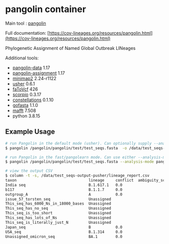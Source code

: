 # pangolin container

Main tool : [pangolin](https://github.com/cov-lineages/pangolin)

Full documentation: [https://cov-lineages.org/resources/pangolin.html](https://cov-lineages.org/resources/pangolin.html)

Phylogenetic Assignment of Named Global Outbreak LINeages

Additional tools:

- [pangolin-data](https://github.com/cov-lineages/pangolin-data) 1.17
- [pangolin-assignment](https://github.com/cov-lineages/pangolin-assignment)  1.17
- [minimap2](https://github.com/lh3/minimap2) 2.24-r1122
- [usher](https://github.com/yatisht/usher) 0.6.1
- [faToVcf](https://github.com/yatisht/usher) 426
- [scorpio](https://github.com/cov-lineages/scorpio) 0.3.17
- [constellations](https://github.com/cov-lineages/constellations) 0.1.10
- [gofasta](https://github.com/virus-evolution/gofasta) 1.1.0
- [mafft](https://mafft.cbrc.jp/alignment/software/) 7.508
- python 3.8.15

## Example Usage

```bash
# run Pangolin in the default mode (usher). Can optionally supply --analysis-mode usher
$ pangolin /pangolin/pangolin/test/test_seqs.fasta  -o /data/test_seqs-output-pusher

# run Pangolin in the fast/pangolearn mode. Can use either --analysis-mode fast or --analysis-mode pangolearn
$ pangolin /pangolin/pangolin/test/test_seqs.fasta --analysis-mode pangolearn -o /data/test_seqs-output-plearn

# view the output CSV
$ column -t -s, /data/test_seqs-output-pusher/lineage_report.csv
taxon                                lineage     conflict  ambiguity_score  scorpio_call                  scorpio_support  scorpio_conflict  scorpio_notes                                                              version       pangolin_version  scorpio_version  constellation_version  is_designated  qc_status  qc_notes                note
India seq                            B.1.617.1   0.0                        B.1.617.1-like                1.0              0.0               scorpio call: Alt alleles 11; Ref alleles 0; Amb alleles 0; Oth alleles 0  PUSHER-v1.16  4.1.3             0.3.17           v0.1.10                False          pass       Ambiguous_content:0.02  Usher placements: B.1.617.1(1/1)
b117                                 B.1.1.7     0.0                        Alpha (B.1.1.7-like)          0.91             0.04              scorpio call: Alt alleles 21; Ref alleles 1; Amb alleles 1; Oth alleles 0  PUSHER-v1.16  4.1.3             0.3.17           v0.1.10                False          pass       Ambiguous_content:0.02  Usher placements: B.1.1.7(2/2)
outgroup_A                           A           0.0                                                                                                                                                                    PUSHER-v1.16  4.1.3             0.3.17           v0.1.10                False          pass       Ambiguous_content:0.02  Usher placements: A(1/1)
issue_57_torsten_seq                 Unassigned                                                                                                                                                                         PUSHER-v1.16  4.1.3             0.3.17           v0.1.10                False          fail       failed to map           
This_seq_has_6000_Ns_in_18000_bases  Unassigned                                                                                                                                                                         PUSHER-v1.16  4.1.3             0.3.17           v0.1.10                False          fail       failed to map           
This_seq_has_no_seq                  Unassigned                                                                                                                                                                         PUSHER-v1.16  4.1.3             0.3.17           v0.1.10                False          fail       failed to map           
This_seq_is_too_short                Unassigned                                                                                                                                                                         PUSHER-v1.16  4.1.3             0.3.17           v0.1.10                False          fail       Ambiguous_content:0.9   
This_seq_has_lots_of_Ns              Unassigned                                                                                                                                                                         PUSHER-v1.16  4.1.3             0.3.17           v0.1.10                False          fail       Ambiguous_content:0.98  
This_seq_is_literally_just_N         Unassigned                                                                                                                                                                         PUSHER-v1.16  4.1.3             0.3.17           v0.1.10                False          fail       failed to map           
Japan_seq                            B           0.0                                                                                                                                                                    PANGO-v1.16   4.1.3             0.3.17           v0.1.10                True           pass       Ambiguous_content:0.02  Assigned from designation hash.
USA_seq                              B.1.314     0.0                                                                                                                                                                    PANGO-v1.16   4.1.3             0.3.17           v0.1.10                True           pass       Ambiguous_content:0.02  Assigned from designation hash.
Unassigned_omicron_seq               BA.1        0.0                        Probable Omicron (BA.1-like)  0.71             0.08              scorpio call: Alt alleles 42; Ref alleles 5; Amb alleles 9; Oth alleles 3  PUSHER-v1.16  4.1.3             0.3.17           v0.1.10                False          pass       Ambiguous_content:0.03  Usher placements: BA.1(1/1)
```
